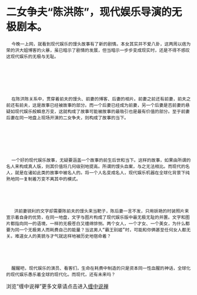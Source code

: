 二女争夫“陈洪陈”，现代娱乐导演的无极剧本。
====

			

                                                                   




                                                                   




      今晚一上网，就看到现代娱乐的馒头故事有了新的剧情。本女其实并不爱八卦，这两周以痞为荣的洪大姐博客的火暴，虽已暗示了剧情的发展，但当暗示一步步变成现实时，还是不得不感叹这现代娱乐的无极与无耻。







      在陈洪陈关系中，贯穿着前夫的馒头、前妻的博客、后妻的相片。前妻之前还有前妻，前夫之前还有前夫，这是故事已经被故事的部分。而一个后妻已经成为前妻，另一个后妻是否前妻的悬疑如现代娱乐般瞬息万变，这就构成了故事可能被故事的最吸引也是最有价值的部分。至于前妻后妻在同一地盘上现场开演的二女争夫，则构成了故事的当下。







      一个好的现代娱乐故事，无疑要涵盖一个故事的前生后世和当下。这样的故事，如果由所谓的名人来构成真人版，则其价值将几何级别地提高。所谓的馒头血案，与之无法相比。而现代的名人，就是在诸如此类的故事中被名人的。将一个人名变成名人，现代娱乐机器在全球化背景下纯熟地同一复制着万变不离其中的模式。





       洪前妻锐利的文字却需要陈前夫的馒头来当靶子，陈后妻一言不发，只用妖艳的时装照片来宣示着自身的优势，在同一地盘，文字与图片构成了现代娱乐版中最无极无耻的并置。文字和图片都指向同一的语境，一样的无极苍白又缠绵悱恻。两个女人，一个才女、一个美女，为什么都要为同一个无极男人而耗费自己的能量？当这男人“霸王别姬”时，可能和你俩甚至任何女人都无关。难道女人的美貌与才气就这样地被历史地宿命着？





      醒醒吧，现代娱乐的演员、看客们，生命在耗费中制造的只是资本同一性血腥的神话，全球化的现代娱乐愚乐着全球的现代化。而现代，还有未来吗？  































浏览“缠中说禅”更多文章请点击进入[缠中说禅](http://blog.sina.com.cn/m/chzhshch)



